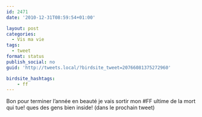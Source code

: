 ```yaml
---
id: 2471
date: '2010-12-31T08:59:54+01:00'

layout: post
categories:
  - Vis ma vie
tags:
  - tweet
format: status
publish_social: no
guid: 'http://tweets.local/?birdsite_tweet=20766081375272960'

birdsite_hashtags:
    - ff
---
```


Bon pour terminer l’année en beauté je vais sortir mon #FF ultime de la mort qui tue! ques des gens bien inside! (dans le prochain tweet)